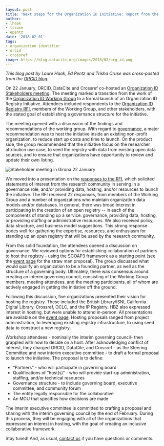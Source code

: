```yaml
---
layout: post
title: "Next steps for the Organization ID Initiative: Report from the Stakeholder Meeting"
author:
- lhaak
- tcruse
- epentz
date: '2018-02-01'
tags:
- organization identifier
- orcid
- crossref
image: https://blog.datacite.org/images/2018/02/org_id.png
---
```


*This blog post by Laure Haak, Ed Pentz and Trisha Cruse was cross-posted from the [ORCID blog](https://orcid.org/blog/2018/02/01/next-steps-organization-id-initiative-report-stakeholder-meeting).*

On 22 January, ORCID, DataCite and Crossref co-hosted an [Organization ID Stakeholders meeting](https://orcid.org/content/2018-org-id-meeting). The meeting marked a transition from the work of the [Organization ID Working Group](https://orcid.org/content/organization-identifier-working-group) to a formal launch of an Organization ID Registry Initiative. Attendees included respondents to the [Organization ID Registry RFI](https://doi.org/10.23640/07243.5458162), members of the Working Group, and other stakeholders, with the stated goal of establishing a governance structure for the initiative.

The meeting opened with a discussion of the findings and recommendations of the working group. With regard to [governance](https://doi.org/10.23640/07243.5402002.v1), a major recommendation was to host the initiative inside an existing non-profit  organization, to reduce start up costs and time to launch.  On the product side, the group recommended that the initiative focus on the researcher attribution use case, to seed the registry with data from existing open data sources, and to ensure that organizations have opportunity to review and update their own listing.

![Stakeholder meeting in Girona 22 January](/images/2018/02/org_id.png)

We moved into a presentation on the [responses to the RFI](https://docs.google.com/document/d/1bS3MQV6FPR58YMM5RdDOqxGAMcKn6rHObLvCEa1yRG4/edit), which solicited statements of interest from the research community in serving in a governance role, and/or providing data, hosting, and/or resources to launch the initiative. The RFI received 22 responses, from members of the Working Group and a number of organizations who maintain organization data models and/or databases. In general, there was broad interest in participating in the creation of an open registry -- in each of the components of standing up a service: governance, providing data, hosting, or providing staffing or administrative resources. We also received policy, data structure, and business model suggestions. This strong response bodes well for gathering the expertise, resources, and enthusiasm for standing up an open registry that will be used by the research community.

From this solid foundation, the attendees opened a discussion on governance. We reviewed options for establishing collaboration of partners to host the registry - using the [SCOAP3](https://scoap3.org/) framework as a starting point (see the [event page](https://orcid.org/content/2018-org-id-meeting) for the straw man proposal).  The group discussed what would qualify an organization to be a founding partner, as well as the structure of a governing body. Ultimately, there was consensus around creating an interim governing council, consisting of the Working Group members, meeting attendees, and the meeting participants, all of whom are actively engaged in getting the initiative off the ground.

Following this discussion, five organizations presented their vision for hosting the registry. These included the British Library/ISNI, California Digital Library, Crossref, OCLC, and the IP Registry. HBZ also expressed interest in hosting, but were unable to attend in-person. All presentations are available on the [event page](https://orcid.org/content/2018-org-id-meeting). Hosting proposals ranged from project administration, to leveraging existing registry infrastructure, to using seed data to construct a new registry.

Workshop attendees - nominally the interim governing council- then grappled with how to decide on a host.  After acknowledging conflict of interest, they charged ORCID, DataCite, and Crossref - as the Steering Committee and now interim executive committee - to draft a formal proposal to launch the initiative.  The proposal is to define:

* “Partners” - who will participate in governing board
* Qualifications of “host(s)” - who will provide start-up administration, staffing, and/or technical resources
* Governance structure - to include governing board, executive committee, and community forum
* The entity legally responsible for the collaborative
* An MOU that specifies how decisions are made

The interim executive committee is committed to crafting a proposal and sharing with the interim governing council by the end of February. During this process, they will be engaging with all of the organizations that expressed an interest in hosting, with the goal of creating an inclusive collaborative framework.

Stay tuned! And, as usual, [contact us](mailto:oi-project@orcid.org) if you have questions or comments.
